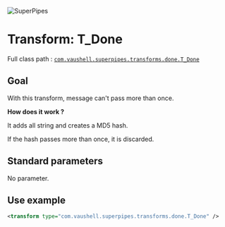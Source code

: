 ![SuperPipes](https://raw2.github.com/fabienvauchelles/superpipes/master/docs/images/logo_slogan238.png)


# Transform: T_Done

Full class path : [`com.vaushell.superpipes.transforms.done.T_Done`](../../superpipes/src/main/java/com/vaushell/superpipes/transforms/done/T_Done.java)


## Goal

With this transform, message can't pass more than once.


__How does it work ?__

It adds all string and creates a MD5 hash.

If the hash passes more than once, it is discarded.


## Standard parameters

No parameter.


## Use example

```xml
<transform type="com.vaushell.superpipes.transforms.done.T_Done" />
```
